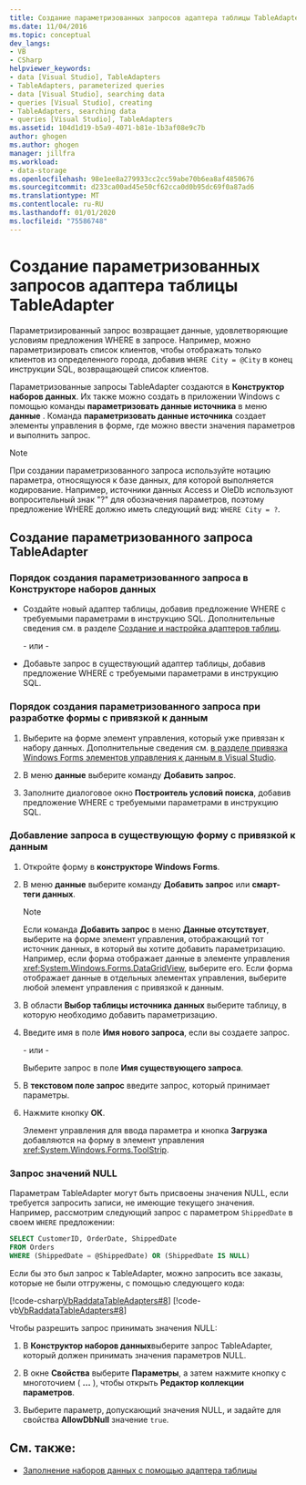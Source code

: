 ```yaml
---
title: Создание параметризованных запросов адаптера таблицы TableAdapter
ms.date: 11/04/2016
ms.topic: conceptual
dev_langs:
- VB
- CSharp
helpviewer_keywords:
- data [Visual Studio], TableAdapters
- TableAdapters, parameterized queries
- data [Visual Studio], searching data
- queries [Visual Studio], creating
- TableAdapters, searching data
- queries [Visual Studio], TableAdapters
ms.assetid: 104d1d19-b5a9-4071-b81e-1b3af08e9c7b
author: ghogen
ms.author: ghogen
manager: jillfra
ms.workload:
- data-storage
ms.openlocfilehash: 98e1ee8a279933cc2cc59abe70b6ea8af4850676
ms.sourcegitcommit: d233ca00ad45e50cf62cca0d0b95dc69f0a87ad6
ms.translationtype: MT
ms.contentlocale: ru-RU
ms.lasthandoff: 01/01/2020
ms.locfileid: "75586748"
---
```

# <a name="create-parameterized-tableadapter-queries"></a>Создание параметризованных запросов адаптера таблицы TableAdapter

Параметризированный запрос возвращает данные, удовлетворяющие условиям предложения WHERE в запросе. Например, можно параметризировать список клиентов, чтобы отображать только клиентов из определенного города, добавив `WHERE City = @City` в конец инструкции SQL, возвращающей список клиентов.

Параметризованные запросы TableAdapter создаются в **Конструктор наборов данных**. Их также можно создать в приложении Windows с помощью команды **параметризовать данные источника** в меню **данные** . Команда **параметризовать данные источника** создает элементы управления в форме, где можно ввести значения параметров и выполнить запрос.

> [!NOTE]
> При создании параметризованного запроса используйте нотацию параметра, относящуюся к базе данных, для которой выполняется кодирование. Например, источники данных Access и OleDb используют вопросительный знак "?" для обозначения параметров, поэтому предложение WHERE должно иметь следующий вид: `WHERE City = ?`.

## <a name="create-a-parameterized-tableadapter-query"></a>Создание параметризованного запроса TableAdapter

### <a name="to-create-a-parameterized-query-in-the-dataset-designer"></a>Порядок создания параметризованного запроса в Конструкторе наборов данных

- Создайте новый адаптер таблицы, добавив предложение WHERE с требуемыми параметрами в инструкцию SQL. Дополнительные сведения см. в разделе [Создание и настройка адаптеров таблиц](../data-tools/create-and-configure-tableadapters.md).

     \- или -

- Добавьте запрос в существующий адаптер таблицы, добавив предложение WHERE с требуемыми параметрами в инструкцию SQL.

### <a name="to-create-a-parameterized-query-while-designing-a-data-bound-form"></a>Порядок создания параметризованного запроса при разработке формы с привязкой к данным

1. Выберите на форме элемент управления, который уже привязан к набору данных. Дополнительные сведения см. [в разделе привязка Windows Forms элементов управления к данным в Visual Studio](../data-tools/bind-windows-forms-controls-to-data-in-visual-studio.md).

2. В меню **данные** выберите команду **Добавить запрос**.

3. Заполните диалоговое окно **Построитель условий поиска**, добавив предложение WHERE с требуемыми параметрами в инструкцию SQL.

### <a name="to-add-a-query-to-an-existing-data-bound-form"></a>Добавление запроса в существующую форму с привязкой к данным

1. Откройте форму в **конструкторе Windows Forms**.

2. В меню **данные** выберите команду **Добавить запрос** или **смарт-теги данных**.

    > [!NOTE]
    > Если команда **Добавить запрос** в меню **Данные отсутствует**, выберите на форме элемент управления, отображающий тот источник данных, в который вы хотите добавить параметризацию. Например, если форма отображает данные в элементе управления <xref:System.Windows.Forms.DataGridView>, выберите его. Если форма отображает данные в отдельных элементах управления, выберите любой элемент управления с привязкой к данным.

3. В области **Выбор таблицы источника данных** выберите таблицу, в которую необходимо добавить параметризацию.

4. Введите имя в поле **Имя нового запроса**, если вы создаете запрос.

     \- или -

     Выберите запрос в поле **Имя существующего запроса**.

5. В **текстовом поле запрос** введите запрос, который принимает параметры.

6. Нажмите кнопку **ОК**.

     Элемент управления для ввода параметра и кнопка **Загрузка** добавляются на форму в элемент управления <xref:System.Windows.Forms.ToolStrip>.

### <a name="query-for-null-values"></a>Запрос значений NULL

Параметрам TableAdapter могут быть присвоены значения NULL, если требуется запросить записи, не имеющие текущего значения. Например, рассмотрим следующий запрос с параметром `ShippedDate` в своем `WHERE` предложении:

```sql
SELECT CustomerID, OrderDate, ShippedDate
FROM Orders
WHERE (ShippedDate = @ShippedDate) OR (ShippedDate IS NULL)
```

Если бы это был запрос к TableAdapter, можно запросить все заказы, которые не были отгружены, с помощью следующего кода:

[!code-csharp[VbRaddataTableAdapters#8](../data-tools/codesnippet/CSharp/create-parameterized-tableadapter-queries_1.cs)]
[!code-vb[VbRaddataTableAdapters#8](../data-tools/codesnippet/VisualBasic/create-parameterized-tableadapter-queries_1.vb)]

Чтобы разрешить запрос принимать значения NULL:

1. В **Конструктор наборов данных**выберите запрос TableAdapter, который должен принимать значения параметров NULL.

2. В окне **Свойства** выберите **Параметры**, а затем нажмите кнопку с многоточием ( **...** ), чтобы открыть **Редактор коллекции параметров**.

3. Выберите параметр, допускающий значения NULL, и задайте для свойства **AllowDbNull** значение `true`.

## <a name="see-also"></a>См. также:

- [Заполнение наборов данных с помощью адаптера таблицы](../data-tools/fill-datasets-by-using-tableadapters.md)
